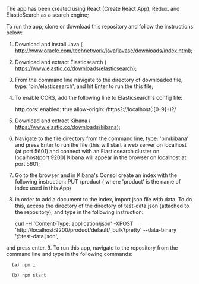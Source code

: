 The app has been created using React (Create React App), Redux, and ElasticSearch as a search engine;

To run the app,  clone or download this repository and follow  the instructions below:

1. Download and install Java ( http://www.oracle.com/technetwork/java/javase/downloads/index.html);

2. Download and extract Elasticsearch ( https://www.elastic.co/downloads/elasticsearch);

3. From the command line navigate to the directory of downloaded file,  type: 'bin/elasticsearch', and hit Enter to run the this file;

4. To enable CORS, add the following line to Elasticsearch's config file:

      http.cors: enabled: true allow-origin: /https?://localhost(:[0-9]+)?/

5. Download and extract Kibana ( https://www.elastic.co/downloads/kibana); 
6. Navigate to the file directory from the command line,  type: 'bin/kibana' and press Enter to run the file (this will start a web server on localhost (at port 5601) and connect with an Elasticsearch cluster on localhost(port 9200)
Kibana will appear in the browser on localhost at port 5601;

7. Go to the browser and in Kibana's Consol create an index with the following instruction: 
       PUT /product
    ( where 'product' is the name of index used in this App)

8. In order to add a document to the index, import json file with data. To do this, access the directory of the         directory of test-data.json (attached to the repository), and type in the following instruction: 

    curl -H 'Content-Type: application/json' -XPOST 'http://localhost:9200/product/default/_bulk?pretty' --data-binary '@test-data.json',

and press enter.
9. To run this app, navigate to the repository from the command line  and type in the following commands:

      (a) npm i

      (b) npm start

